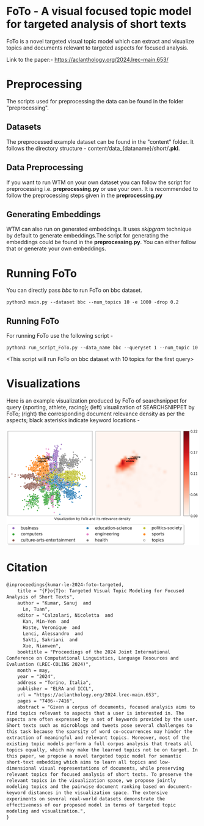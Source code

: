 # FoTo - A visual focused topic model for targeted analysis of short texts

FoTo is a novel targeted visual topic model which can extract and visualize topics and documents relevant to targeted aspects for focused analysis.

Link to the paper:- https://aclanthology.org/2024.lrec-main.653/

# Preprocessing
The scripts used for preprocessing the data can be found in the folder "preprocessing".

## Datasets
The preprocessed example dataset can be found in the "content" folder. It follows the directory structure - content/data_{dataname}/short/**.pkl**. 

## Data Preprocessing
If you want to run WTM on your own dataset you can follow the script for preprocessing i.e. **preprocessing.py** or use your own. It is recommended to follow the preprocessing steps given in the **preprocessing.py**

## Generating Embeddings
WTM can also run on generated embeddings. It uses *skipgram* technique by default to generate embeddings.The script for generating the embeddings could be found in the **preprocessing.py**. You can either follow that or generate your own embeddings.

# Running FoTo
You can directly pass *bbc* to run FoTo on bbc dataset.
```  
python3 main.py --dataset bbc --num_topics 10 -e 1000 -drop 0.2
```

## Running FoTo
For running FoTo use the following script -

```
python3 run_script_FoTo.py --data_name bbc --queryset 1 --num_topic 10
```
<This script will run FoTo on bbc dataset with 10 topics for the first query> <br/>

# Visualizations
Here is an example visualization produced by FoTo of searchsnippet for query {sporting, athlete, racing}; (left) visualization of SEARCHSNIPPET
by FoTo; (right) the corresponding document relevance density as per the aspects; black asterisks
indicate keyword locations - <br/>

![ssnip_vis](/visualization/main_visualization_FoTo_example_searchsnippet.png)

# Citation 
```
@inproceedings{kumar-le-2024-foto-targeted,
    title = "{F}o{T}o: Targeted Visual Topic Modeling for Focused Analysis of Short Texts",
    author = "Kumar, Sanuj  and
      Le, Tuan",
    editor = "Calzolari, Nicoletta  and
      Kan, Min-Yen  and
      Hoste, Veronique  and
      Lenci, Alessandro  and
      Sakti, Sakriani  and
      Xue, Nianwen",
    booktitle = "Proceedings of the 2024 Joint International Conference on Computational Linguistics, Language Resources and Evaluation (LREC-COLING 2024)",
    month = may,
    year = "2024",
    address = "Torino, Italia",
    publisher = "ELRA and ICCL",
    url = "https://aclanthology.org/2024.lrec-main.653",
    pages = "7406--7416",
    abstract = "Given a corpus of documents, focused analysis aims to find topics relevant to aspects that a user is interested in. The aspects are often expressed by a set of keywords provided by the user. Short texts such as microblogs and tweets pose several challenges to this task because the sparsity of word co-occurrences may hinder the extraction of meaningful and relevant topics. Moreover, most of the existing topic models perform a full corpus analysis that treats all topics equally, which may make the learned topics not be on target. In this paper, we propose a novel targeted topic model for semantic short-text embedding which aims to learn all topics and low-dimensional visual representations of documents, while preserving relevant topics for focused analysis of short texts. To preserve the relevant topics in the visualization space, we propose jointly modeling topics and the pairwise document ranking based on document-keyword distances in the visualization space. The extensive experiments on several real-world datasets demonstrate the effectiveness of our proposed model in terms of targeted topic modeling and visualization.",
}

```
